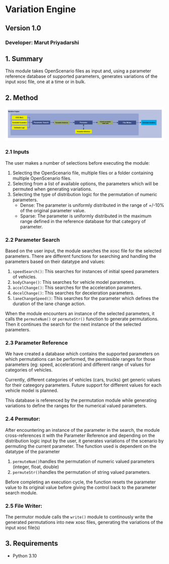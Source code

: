 # Variation Engine

## Version 1.0

### Developer: Marut Priyadarshi

## 1. Summary
This module takes OpenScenario files as input and, using a parameter reference database of supported parameters, generates variations of the input xosc file, one at a time or in bulk.

## 2. Method

![Dataflow Diagram](resources/variation_generator_module.png)

### 2.1 Inputs
  The user makes a number of selections before executing the module:
  1. Selecting the OpenScenario file, multiple files or a folder containing multiple OpenScenario files.
  2. Selecting from a list of available options, the parameters which will be permuted when generating variations.
  3. Selecting the type of distribution logic for the permutation of numeric parameters.
      + Dense: The parameter is uniformly distributed in the range of +/-10% of the original parameter value.
      + Sparse: The parameter is uniformly distributed in the maximum range defined in the reference database for that category of parameter.

### 2.2 Parameter Search

  Based on the user input, the module searches the xosc file for the selected parameters.
  There are different functions for searching and handling the parameters based on their datatype and values:
  1. ```speedSearch()```: This searches for instances of initial speed parameters of vehicles.
  2. ```bodyChange()```: This searches for vehicle model parameters.
  3. ```accelChange()```: This searches for the acceleration parameters.
  4. ```decelChange()```: This searches for deceleration parameters.
  5. ```laneChangeSpeed()```: This searches for the parameter which defines the duration of the lane change action.

  When the module encounters an instance of the selected parameters, it calls the ```permuteNum()``` or ```permuteStr()``` function to generate permutations. Then it continues the search for the next instance of the selected parameters.



### 2.3 Parameter Reference
  We have created a database which contains the supported parameters on which permutations can be performed, the permissible ranges for those parameters (eg: speed, acceleration) and different range of values for categories of vehicles. 

  Currently, different categories of vehicles (cars, trucks) get generic values for their cateegory parameters. Future support for different values for each vehicle model is planned.

  This database is referenced by the permutation module while generating variations to define the ranges for the numerical valued parameters.

### 2.4 Permutor:
 After encountering an instance of the parameter in the search, the module cross-references it with the Parameter Reference and depending on the distribution logic input by the user, it generates variations of the scenario by permuting the current parameter. The function used is dependent on the datatype of the parameter
 1. ```permuteNum()```handles the permutation of numeric valued parameters (integer, float, double)
 2. ```permuteStr()```handles the permutation of string valued parameters.

 Before completing an execution cycle, the function resets the parameter value to its original value before giving the control back to the parameter search module.


### 2.5 File Writer:
  The permutor module calls the ```write()``` module to continously write the generated permutations into new xosc files, generating the variations of the input xosc file(s)

## 3. Requirements
- Python 3.10